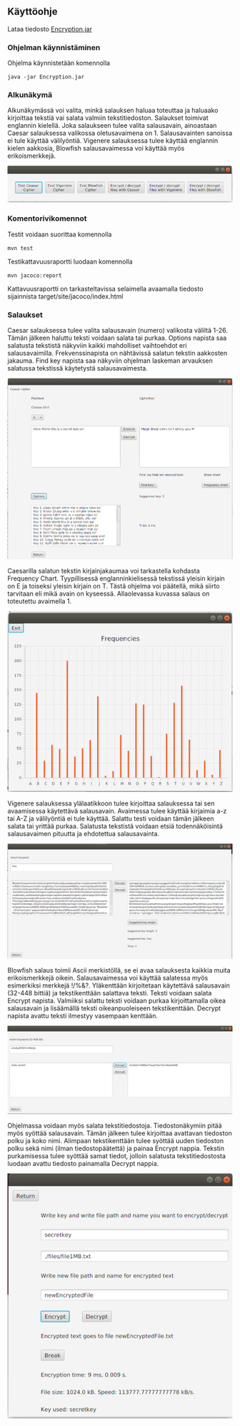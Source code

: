## Käyttöohje

Lataa tiedosto [Encryption.jar](https://github.com/millalin/EncryptionAndCryptanalysis/releases/tag/v1.0)

### Ohjelman käynnistäminen

Ohjelma käynnistetään komennolla

    java -jar Encryption.jar

### Alkunäkymä

Alkunäkymässä voi valita, minkä salauksen haluaa toteuttaa ja haluaako kirjoittaa tekstiä vai salata valmiin tekstitiedoston. Salaukset toimivat englannin kielellä. Joka salaukseen tulee valita salausavain, ainoastaan Caesar salauksessa valikossa oletusavaimena on 1. Salausavainten sanoissa ei tule käyttää välilyöntiä. Vigenere salauksessa tulee käyttää englannin kielen aakkosia, Blowfish salausavaimessa voi käyttää myös erikoismerkkejä.

![alt text](./pics/kayttoohje_start.png)

### Komentorivikomennot

Testit voidaan suorittaa komennolla

    mvn test

Testikattavuusraportti luodaan komennolla

    mvn jacoco:report

Kattavuusraportti on tarkasteltavissa selaimella avaamalla tiedosto sijainnista target/site/jacoco/index.html


### Salaukset

Caesar salauksessa tulee valita salausavain (numero) valikosta väliltä 1-26. Tämän jälkeen haluttu teksti voidaan salata tai purkaa. Options napista saa salatusta tekstistä näkyviin kaikki mahdolliset vaihtoehdot eri salausavaimilla. Frekvenssinapista on nähtävissä salatun tekstin aakkosten jakauma. Find key napista saa näkyviin ohjelman laskeman arvauksen salatussa tekstissä käytetystä salausavaimesta.

![alt text](./pics/kayttoohje_caesar.png)

Caesarilla salatun tekstin kirjainjakaumaa voi tarkastella kohdasta Frequency Chart. Tyypillisessä englanninkielisessä tekstissä yleisin kirjain on E ja toiseksi yleisin kirjain on T. Tästä ohjelma voi päätellä, mikä siirto tarvitaan eli mikä avain on kyseessä. Allaolevassa kuvassa salaus on toteutettu avaimella 1. 

![alt text](./pics/kayttoohje_fre.png)

Vigenere salauksessa ylälaatikkoon tulee kirjoittaa salauksessa tai sen avaamisessa käytettävä salausavain. Avaimessa tulee käyttää kirjaimia a-z tai A-Z ja välilyöntiä ei tule käyttää. Salattu testi voidaan tämän jälkeen salata tai yrittää purkaa. Salatusta tekstistä voidaan etsiä todennäköisintä salausavaimen pituutta ja ehdotettua salausavainta. 

![alt text](./pics/kayttoohje_vigenere.png)

Blowfish salaus toimii Ascii merkistöllä, se ei avaa salauksesta kaikkia muita erikoismerkkejä oikein. Salausavaimessa voi käyttää salatessa myös esimerkiksi merkkejä !/%&?. Yläkenttään kirjoitetaan käytettävä salausavain (32-448 bittiä) ja tekstikenttään salattava teksti. Teksti voidaan salata Encrypt napista. Valmiiksi salattu teksti voidaan purkaa kirjoittamalla oikea salausavain ja lisäämällä teksti oikeanpuoleiseen tekstikenttään. Decrypt napista avattu teksti ilmestyy vasempaan kenttään.

![alt text](./pics/kayttoohje_blowfish.png)

 
Ohjelmassa voidaan myös salata tekstitiedostoja. Tiedostonäkymiin pitää myös syöttää salausavain. Tämän jälkeen tulee kirjoittaa avattavan tiedoston polku ja koko nimi. Alimpaan tekstikenttään tulee syöttää uuden tiedoston polku sekä nimi (ilman tiedostopäätettä) ja painaa Encrypt nappia. Tekstin purkamisessa tulee syöttää samat tiedot, jolloin salatusta tekstitiedostosta luodaan avattu tiedosto painamalla Decrypt nappia.  

![alt text](./pics/kayttoohje_file.png)
